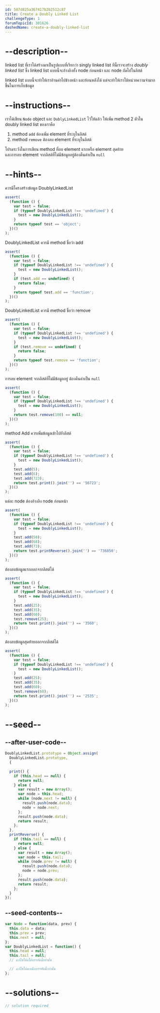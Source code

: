 ```yaml
---
id: 587d825a367417b2b2512c87
title: Create a Doubly Linked List
challengeType: 1
forumTopicId: 301626
dashedName: create-a-doubly-linked-list
---
```


# --description--

linked list ที่เราได้สร้างมาเป็นรูปแบบที่เรียกว่า singly linked list 
ทีนี้เราจะสร้าง <dfn>doubly linked list</dfn> ซึ่ง linked list แบบนี้จะอ้างอิงทั้ง node ก่อนหน้า และ node ถัดไปในลิสต์

linked list แบบนี้จะทำให้เราอ้านค่าไปข้างหน้า และย้อนหลังได้ แต่จะทำให้เราใช้หน่วยความจำมากขึ้นในการเก็บข้อมูล

# --instructions--

เราได้เขียน `Node` object และ `DublyLinkedList` ไว้ให้แล้ว 
ให้เพิ่ม method 2 ตัวใน doubly linked list ของเราคือ 

1. method `add` ต้องเพิ่ม element ที่ระบุในลิสต์ 
2. method `remove` ต้องลบ element ที่ระบุในลิสต์

โปรดระวังในการเขียน method ที่ลบ element แรกหรือ element สุดท้าย  
และการลบ element จากลิสต์ที่ไม่มีข้อมูลอยู่ต้องคืนค่าเป็น `null`

# --hints--

ควรมีโครงสร้างข้อมูล DoublyLinkedList

```js
assert(
  (function () {
    var test = false;
    if (typeof DoublyLinkedList !== 'undefined') {
      test = new DoublyLinkedList();
    }
    return typeof test == 'object';
  })()
);
```

DoublyLinkedList ควรมี method ชื่อว่า add

```js
assert(
  (function () {
    var test = false;
    if (typeof DoublyLinkedList !== 'undefined') {
      test = new DoublyLinkedList();
    }
    if (test.add == undefined) {
      return false;
    }
    return typeof test.add == 'function';
  })()
);
```

DoublyLinkedList ควรมี method ชื่อว่า remove

```js
assert(
  (function () {
    var test = false;
    if (typeof DoublyLinkedList !== 'undefined') {
      test = new DoublyLinkedList();
    }
    if (test.remove == undefined) {
      return false;
    }
    return typeof test.remove == 'function';
  })()
);
```

การลบ element จากลิสต์ที่ไม่มีข้อมูลอยู่ ต้องคืนค่าเป็น `null`

```js
assert(
  (function () {
    var test = false;
    if (typeof DoublyLinkedList !== 'undefined') {
      test = new DoublyLinkedList();
    }
    return test.remove(100) == null;
  })()
);
```

method Add ควรเพิ่มข้อมูลเข้าไปยังลิสต์

```js
assert(
  (function () {
    var test = false;
    if (typeof DoublyLinkedList !== 'undefined') {
      test = new DoublyLinkedList();
    }
    test.add(5);
    test.add(6);
    test.add(723);
    return test.print().join('') == '56723';
  })()
);
```

แต่ละ node ต้องอ้างอิง node ก่อนหน้า

```js
assert(
  (function () {
    var test = false;
    if (typeof DoublyLinkedList !== 'undefined') {
      test = new DoublyLinkedList();
    }
    test.add(50);
    test.add(68);
    test.add(73);
    return test.printReverse().join('') == '736850';
  })()
);
```

ต้องลบข้อมูลแรกออกจากลิสต์ได้

```js
assert(
  (function () {
    var test = false;
    if (typeof DoublyLinkedList !== 'undefined') {
      test = new DoublyLinkedList();
    }
    test.add(25);
    test.add(35);
    test.add(60);
    test.remove(25);
    return test.print().join('') == '3560';
  })()
);
```

ต้องลบข้อมูลสุดท้ายออกจากลิสต์ได้

```js
assert(
  (function () {
    var test = false;
    if (typeof DoublyLinkedList !== 'undefined') {
      test = new DoublyLinkedList();
    }
    test.add(25);
    test.add(35);
    test.add(60);
    test.remove(60);
    return test.print().join('') == '2535';
  })()
);
```

# --seed--

## --after-user-code--

```js
DoublyLinkedList.prototype = Object.assign(
  DoublyLinkedList.prototype,
  {
  
  print() {
    if (this.head == null) {
      return null;
    } else {
      var result = new Array();
      var node = this.head;
      while (node.next != null) {
        result.push(node.data);
        node = node.next;
      };
      result.push(node.data);
      return result;
    };
  },
  printReverse() {
    if (this.tail == null) {
      return null;
    } else {
      var result = new Array();
      var node = this.tail;
      while (node.prev != null) {
        result.push(node.data);
        node = node.prev;
      };
      result.push(node.data);
      return result;
    };
  }
});
```

## --seed-contents--

```js
var Node = function(data, prev) {
  this.data = data;
  this.prev = prev;
  this.next = null;
};
var DoublyLinkedList = function() {
  this.head = null;
  this.tail = null;
  // แก้ไขโค้ดใต้บรรทัดนี้เท่านั้น

  // แก้ไขโค้ดเหนือบรรทัดนี้เท่านั้น
};
```

# --solutions--

```js
// solution required
```
